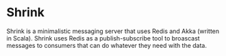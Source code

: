 Shrink
======

Shrink is a minimalistic messaging server that uses Redis and Akka (written
in Scala). Shrink uses Redis as a publish-subscribe tool to broascast
messages to consumers that can do whatever they need with the data.

